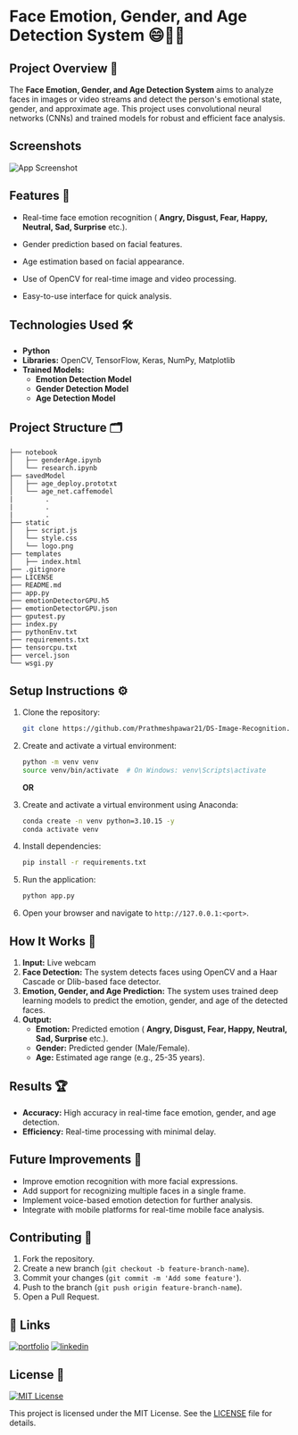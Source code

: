 # Face Emotion, Gender, and Age Detection System 😄🧑‍🦱

## Project Overview 🌟

The **Face Emotion, Gender, and Age Detection System** aims to analyze faces in images or video streams and detect the person's emotional state, gender, and approximate age. This project uses convolutional neural networks (CNNs) and trained models for robust and efficient face analysis.

## Screenshots

![App Screenshot](https://raw.githubusercontent.com/Prathmeshpawar21/__resources/refs/heads/main/SS/face-modified_1.png)

## Features 🎯

- Real-time face emotion recognition ( **Angry, Disgust, Fear, Happy, Neutral, Sad, Surprise** etc.).

- Gender prediction based on facial features.
- Age estimation based on facial appearance.
- Use of OpenCV for real-time image and video processing.
- Easy-to-use interface for quick analysis.

## Technologies Used 🛠️

- **Python**
- **Libraries:** OpenCV, TensorFlow, Keras, NumPy, Matplotlib
- **Trained Models:**  
  - **Emotion Detection Model**
  - **Gender Detection Model** 
  - **Age Detection Model**
  
## Project Structure 🗂️

```
├── notebook
│   ├── genderAge.ipynb
│   └── research.ipynb
├── savedModel
│   ├── age_deploy.prototxt
│   └── age_net.caffemodel
|        .
|        .
|        .
├── static
│   ├── script.js
│   └── style.css
│   └── logo.png
├── templates
│   ├── index.html
├── .gitignore
├── LICENSE
├── README.md
├── app.py
├── emotionDetectorGPU.h5
├── emotionDetectorGPU.json
├── gputest.py
├── index.py
├── pythonEnv.txt
├── requirements.txt
├── tensorcpu.txt
├── vercel.json
└── wsgi.py

```

## Setup Instructions ⚙️

1. Clone the repository:
   ```bash
   git clone https://github.com/Prathmeshpawar21/DS-Image-Recognition.git
   ```

2. Create and activate a virtual environment:
   ```bash
   python -m venv venv
   source venv/bin/activate  # On Windows: venv\Scripts\activate
   ```

   **OR**

3. Create and activate a virtual environment using Anaconda:
   ```bash
   conda create -n venv python=3.10.15 -y
   conda activate venv
   ```

4. Install dependencies:
   ```bash
   pip install -r requirements.txt
   ```

5. Run the application:
   ```bash
   python app.py
   ```

6. Open your browser and navigate to `http://127.0.0.1:<port>`.

## How It Works 🧠

1. **Input:** Live webcam 
2. **Face Detection:** The system detects faces using OpenCV and a Haar Cascade or Dlib-based face detector.
3. **Emotion, Gender, and Age Prediction:** The system uses trained deep learning models to predict the emotion, gender, and age of the detected faces.
4. **Output:**  
   - **Emotion:** Predicted emotion ( **Angry, Disgust, Fear, Happy, Neutral, Sad, Surprise** etc.).  
   - **Gender:** Predicted gender (Male/Female).  
   - **Age:** Estimated age range (e.g., 25-35 years).

## Results 🏆

- **Accuracy:** High accuracy in real-time face emotion, gender, and age detection.
- **Efficiency:** Real-time processing with minimal delay.

## Future Improvements 🚀

- Improve emotion recognition with more facial expressions.
- Add support for recognizing multiple faces in a single frame.
- Implement voice-based emotion detection for further analysis.
- Integrate with mobile platforms for real-time mobile face analysis.

## Contributing 🤝

1. Fork the repository.
2. Create a new branch (`git checkout -b feature-branch-name`).
3. Commit your changes (`git commit -m 'Add some feature'`).
4. Push to the branch (`git push origin feature-branch-name`).
5. Open a Pull Request.


## 🔗 Links

[![portfolio](https://img.shields.io/badge/my_portfolio-000?style=for-the-badge&logo=ko-fi&logoColor=white)](https://prathameshpawar-mu.vercel.app/)
[![linkedin](https://img.shields.io/badge/linkedin-0A66C2?style=for-the-badge&logo=linkedin&logoColor=white)](https://www.linkedin.com/in/prathameshpawar21/)

## License 📜
[![MIT License](https://img.shields.io/badge/License-MIT-green.svg)](https://choosealicense.com/licenses/mit/)

This project is licensed under the MIT License. See the [LICENSE](LICENSE) file for details.

